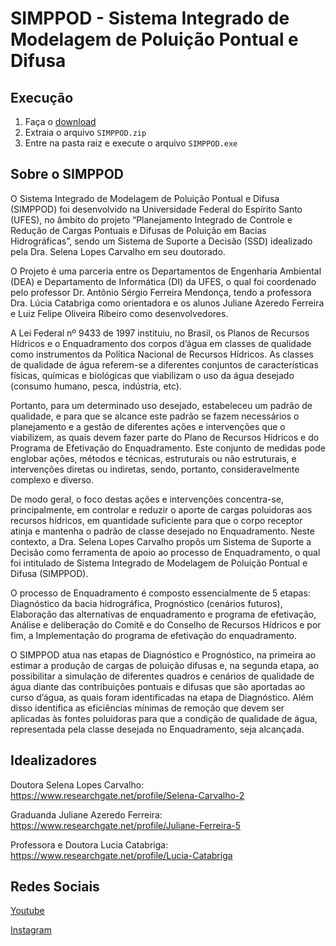 # SIMPPOD - Sistema Integrado de Modelagem de Poluição Pontual e Difusa

## Execução
1. Faça o [download](https://github.com/SIMPPOD/SIMPPOD/releases/download/SIMPPOD/SIMPPOD.zip)
2. Extraia o arquivo `SIMPPOD.zip`
3. Entre na pasta raiz e execute o arquivo `SIMPPOD.exe`

## Sobre o SIMPPOD

O Sistema Integrado de Modelagem de Poluição Pontual e Difusa (SIMPPOD) foi desenvolvido na Universidade Federal do Espírito Santo (UFES), no âmbito do projeto “Planejamento Integrado de Controle e Redução de Cargas Pontuais e Difusas de Poluição em Bacias Hidrográficas”, sendo um Sistema de Suporte a Decisão (SSD) idealizado pela Dra. Selena Lopes Carvalho em seu doutorado.

O Projeto é uma parceria entre os Departamentos de Engenharia Ambiental (DEA) e Departamento de Informática (DI) da UFES, o qual foi coordenado pelo professor Dr. Antônio Sérgio Ferreira Mendonça, tendo a professora Dra. Lúcia Catabriga como orientadora e os alunos Juliane Azeredo Ferreira e Luiz Felipe Oliveira Ribeiro como desenvolvedores.

A Lei Federal nº 9433 de 1997 instituiu, no Brasil, os Planos de Recursos Hídricos e o Enquadramento dos corpos d’água em classes de qualidade como instrumentos da Política Nacional de Recursos Hídricos. As classes de qualidade de água referem-se a diferentes conjuntos de características físicas, químicas e biológicas que viabilizam o uso da água desejado (consumo humano, pesca, indústria, etc). 

Portanto, para um determinado uso desejado, estabeleceu um padrão de qualidade, e para que se alcance este padrão se fazem necessários o planejamento e a gestão de diferentes ações e intervenções que o viabilizem, as quais devem fazer parte do Plano de Recursos Hídricos e do Programa de Efetivação do Enquadramento. Este conjunto de medidas pode englobar ações, métodos e técnicas, estruturais ou não estruturais, e intervenções diretas ou indiretas, sendo, portanto, consideravelmente complexo e diverso. 

De modo geral, o foco destas ações e intervenções concentra-se, principalmente, em controlar e reduzir o aporte de cargas poluidoras aos recursos hídricos, em quantidade suficiente para que o corpo receptor atinja e mantenha o padrão de classe desejado no Enquadramento. Neste contexto, a Dra. Selena Lopes Carvalho propôs um Sistema de Suporte a Decisão como ferramenta de apoio ao processo de Enquadramento, o qual foi intitulado de Sistema Integrado de Modelagem de Poluição Pontual e Difusa (SIMPPOD).

O processo de Enquadramento é composto essencialmente de 5 etapas: Diagnóstico da bacia hidrográfica, Prognóstico (cenários futuros), Elaboração das alternativas de enquadramento e programa de efetivação, Análise e deliberação do Comitê e do Conselho de Recursos Hídricos e por fim, a Implementação do programa de efetivação do enquadramento.

O SIMPPOD atua nas etapas de Diagnóstico e Prognóstico, na primeira ao estimar a produção de cargas de poluição difusas e, na segunda etapa, ao possibilitar a simulação de diferentes quadros e cenários de qualidade de água diante das contribuições pontuais e difusas que são aportadas ao curso d’água, as quais foram identificadas na etapa de Diagnóstico. Além disso identifica as eficiências mínimas de remoção que devem ser aplicadas às fontes poluidoras para que a condição de qualidade de água, representada pela classe desejada no Enquadramento, seja alcançada.

## Idealizadores

Doutora Selena Lopes Carvalho: https://www.researchgate.net/profile/Selena-Carvalho-2

Graduanda Juliane Azeredo Ferreira: https://www.researchgate.net/profile/Juliane-Ferreira-5

Professora e Doutora Lucia Catabriga: https://www.researchgate.net/profile/Lucia-Catabriga

## Redes Sociais

[Youtube](https://youtube.com/channel/UCqoIAiQUCwtvXaqtJsacxEw)

[Instagram](https://instagram.com/simppod_ssd?igshid=YmMyMTA2M2Y)
